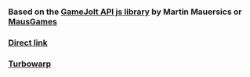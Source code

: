### Based on the [GameJolt API js library](https://github.com/MausGames/game-jolt-api-js-library) by Martin Mauersics or [MausGames](https://github.com/MausGames)
### [Direct link](https://softedco.github.io/GameJolt-API-Scratch-extension/GameJoltAPI.js)
### [Turbowarp](https://turbowarp.org/editor?extension=https://softedco.github.io/GameJolt-API-Scratch-extension/GameJoltAPI.js)
